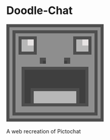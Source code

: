 # Doodle-Chat
![Website Logo](https://github.com/Checker8763/Doodle-Chat/blob/main/website/content/img/logo_website/logo_website.png?raw=true)

A web recreation of Pictochat
